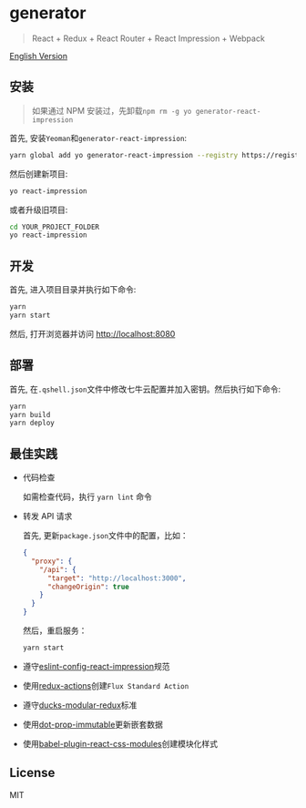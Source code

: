 # generator

> React + Redux + React Router + React Impression + Webpack

[English Version](./README_EN.md)

## 安装

> 如果通过 NPM 安装过，先卸载`npm rm -g yo generator-react-impression`

首先, 安装`Yeoman`和`generator-react-impression`:

```sh
yarn global add yo generator-react-impression --registry https://registry.npm.taobao.org/
```

然后创建新项目:

```sh
yo react-impression
```

或者升级旧项目:

```sh
cd YOUR_PROJECT_FOLDER
yo react-impression
```

## 开发

首先, 进入项目目录并执行如下命令:

```sh
yarn
yarn start
```

然后, 打开浏览器并访问 [http://localhost:8080](http://localhost:8080)

## 部署

首先, 在`.qshell.json`文件中修改七牛云配置并加入密钥。然后执行如下命令:

```sh
yarn
yarn build
yarn deploy
```

## 最佳实践

- 代码检查

  如需检查代码，执行 `yarn lint` 命令

- 转发 API 请求

  首先, 更新`package.json`文件中的配置，比如：

  ```json
  {
    "proxy": {
      "/api": {
        "target": "http://localhost:3000",
        "changeOrigin": true
      }
    }
  }
  ```

  然后，重启服务：

  ```sh
  yarn start
  ```

- 遵守[eslint-config-react-impression][eslint-config-react-impression]规范
- 使用[redux-actions][redux-actions]创建`Flux Standard Action`
- 遵守[ducks-modular-redux][ducks-modular-redux]标准
- 使用[dot-prop-immutable][dot-prop-immutable]更新嵌套数据
- 使用[babel-plugin-react-css-modules][babel-plugin-react-css-modules]创建模块化样式

## License

MIT

[eslint-config-react-impression]: https://github.com/NewDadaFE/generator/tree/master/packages/eslint-config-react-impression
[redux-actions]: https://github.com/acdlite/redux-actions
[ducks-modular-redux]: https://github.com/erikras/ducks-modular-redux
[dot-prop-immutable]: https://github.com/debitoor/dot-prop-immutable
[babel-plugin-react-css-modules]: https://github.com/gajus/babel-plugin-react-css-modules
